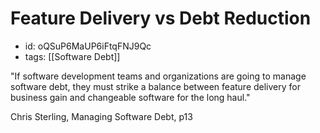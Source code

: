 # Feature Delivery vs Debt Reduction
* id: oQSuP6MaUP6iFtqFNJ9Qc
* tags: [[Software Debt]]

"If software development teams and organizations are going to manage software debt, they must strike a balance between feature delivery for business gain and changeable software for the long haul."

Chris Sterling, Managing Software Debt, p13